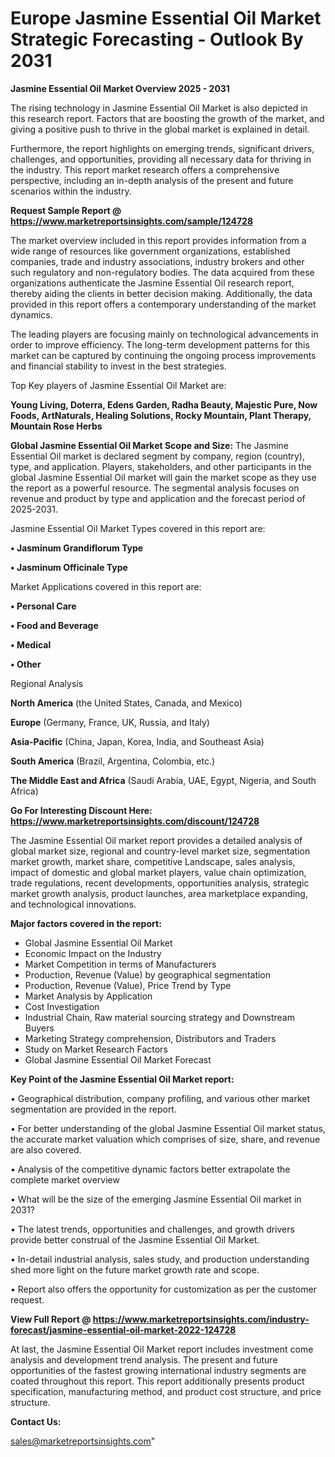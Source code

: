 # Europe Jasmine Essential Oil Market Strategic Forecasting - Outlook By 2031

<Strong> Jasmine Essential Oil Market Overview 2025 - 2031</strong>

The rising technology in Jasmine Essential Oil Market is also depicted in this research report. Factors that are boosting the growth of the market, and giving a positive push to thrive in the global market is explained in detail.

Furthermore, the report highlights on emerging trends, significant drivers, challenges, and opportunities, providing all necessary data for thriving in the industry. This report market research offers a comprehensive perspective, including an in-depth analysis of the present and future scenarios within the industry.

<strong>Request Sample Report @ <a href=https://www.marketreportsinsights.com/sample/124728>https://www.marketreportsinsights.com/sample/124728</a></strong>

The market overview included in this report provides information from a wide range of resources like government organizations, established companies, trade and industry associations, industry brokers and other such regulatory and non-regulatory bodies. The data acquired from these organizations authenticate the Jasmine Essential Oil research report, thereby aiding the clients in better decision making. Additionally, the data provided in this report offers a contemporary understanding of the market dynamics.

The leading players are focusing mainly on technological advancements in order to improve efficiency. The long-term development patterns for this market can be captured by continuing the ongoing process improvements and financial stability to invest in the best strategies.

Top Key players of Jasmine Essential Oil Market are:

<strong>Young Living, Doterra, Edens Garden, Radha Beauty, Majestic Pure, Now Foods, ArtNaturals, Healing Solutions, Rocky Mountain, Plant Therapy, Mountain Rose Herbs</strong>

<strong><b>Global Jasmine Essential Oil Market Scope and Size:</b></strong>
The Jasmine Essential Oil market is declared segment by company, region (country), type, and application. Players, stakeholders, and other participants in the global Jasmine Essential Oil market will gain the market scope as they use the report as a powerful resource. The segmental analysis focuses on revenue and product by type and application and the forecast period of 2025-2031.

Jasmine Essential Oil Market Types covered in this report are:

<strong>• Jasminum Grandiflorum Type

• Jasminum Officinale Type</strong>

Market Applications covered in this report are:

<strong>• Personal Care

• Food and Beverage

• Medical

• Other</strong> 

Regional Analysis

<strong>North America</strong> (the United States, Canada, and Mexico)

<strong>Europe</strong> (Germany, France, UK, Russia, and Italy)

<strong>Asia-Pacific</strong> (China, Japan, Korea, India, and Southeast Asia)

<strong>South America</strong> (Brazil, Argentina, Colombia, etc.)

<strong>The Middle East and Africa</strong> (Saudi Arabia, UAE, Egypt, Nigeria, and South Africa)

<strong>Go For Interesting Discount Here: <a href=https://www.marketreportsinsights.com/discount/124728>https://www.marketreportsinsights.com/discount/124728</a></strong>

The Jasmine Essential Oil market report provides a detailed analysis of global market size, regional and country-level market size, segmentation market growth, market share, competitive Landscape, sales analysis, impact of domestic and global market players, value chain optimization, trade regulations, recent developments, opportunities analysis, strategic market growth analysis, product launches, area marketplace expanding, and technological innovations.

<strong><b>Major factors covered in the report:</b></strong>
<ul>
  <li>Global Jasmine Essential Oil Market </li>
  <li>Economic Impact on the Industry</li>
  <li>Market Competition in terms of Manufacturers</li>
  <li>Production, Revenue (Value) by geographical segmentation</li>
  <li>Production, Revenue (Value), Price Trend by Type</li>
  <li>Market Analysis by Application</li>
  <li>Cost Investigation</li>
  <li>Industrial Chain, Raw material sourcing strategy and Downstream Buyers</li>
  <li>Marketing Strategy comprehension, Distributors and Traders</li>
  <li>Study on Market Research Factors</li>
  <li>Global Jasmine Essential Oil Market Forecast</li>
</ul>

<strong><b>Key Point of the Jasmine Essential Oil Market report:</b></strong>

• Geographical distribution, company profiling, and various other market segmentation are provided in the report.

• For better understanding of the global Jasmine Essential Oil market status, the accurate market valuation which comprises of size, share, and revenue are also covered.

• Analysis of the competitive dynamic factors better extrapolate the complete market overview

• What will be the size of the emerging Jasmine Essential Oil market in 2031?

• The latest trends, opportunities and challenges, and growth drivers provide better construal of the Jasmine Essential Oil Market.

• In-detail industrial analysis, sales study, and production understanding shed more light on the future market growth rate and scope.

• Report also offers the opportunity for customization as per the customer request.

<strong><b>View Full Report @ <a href=https://www.marketreportsinsights.com/industry-forecast/jasmine-essential-oil-market-2022-124728>https://www.marketreportsinsights.com/industry-forecast/jasmine-essential-oil-market-2022-124728</a></b></strong>


At last, the Jasmine Essential Oil Market report includes investment come analysis and development trend analysis. The present and future opportunities of the fastest growing international industry segments are coated throughout this report. This report additionally presents product specification, manufacturing method, and product cost structure, and price structure.

<strong>Contact Us:</strong>

sales@marketreportsinsights.com"
